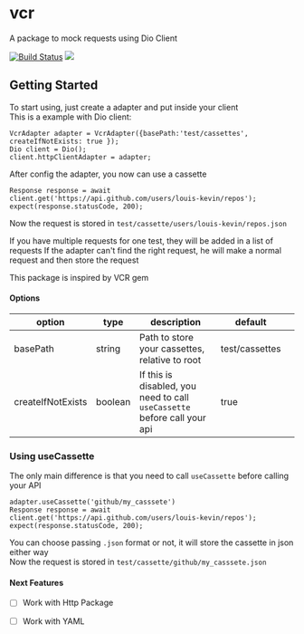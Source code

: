 # vcr

A package to mock requests using Dio Client

[![Build Status](https://travis-ci.com/keviinlouis/vcr.svg?token=AnXqdLS5A2ztMfzjxSdg&branch=master)](https://travis-ci.com/keviinlouis/vcr)
<a href="https://codeclimate.com/github/keviinlouis/vcr/maintainability"><img src="https://api.codeclimate.com/v1/badges/2b4874898ddb47ca3c76/maintainability" /></a>
## Getting Started

To start using, just create a adapter and put inside your client<br>
This is a example with Dio client:
```
VcrAdapter adapter = VcrAdapter({basePath:'test/cassettes', createIfNotExists: true });
Dio client = Dio();
client.httpClientAdapter = adapter;
```

After config the adapter, you now can use a cassette

```
Response response = await client.get('https://api.github.com/users/louis-kevin/repos');
expect(response.statusCode, 200);
```

Now the request is stored in `test/cassette/users/louis-kevin/repos.json`<br>

If you have multiple requests for one test, they will be added in a list of requests
If the adapter can't find the right request, he will make a normal request and then store the request

This package is inspired by VCR gem

#### Options

| option            | type    | description                                                               | default        |   |
|-------------------|---------|---------------------------------------------------------------------------|----------------|---|
| basePath          | string  | Path to store your cassettes, relative to root                            | test/cassettes |   |
| createIfNotExists | boolean | If this is disabled, you need to call  `useCassette` before call your api | true           |   |

### Using useCassette
The only main difference is that you need to call `useCassette` before calling your API
```
adapter.useCassette('github/my_casssete')
Response response = await client.get('https://api.github.com/users/louis-kevin/repos');
expect(response.statusCode, 200);
```

You can choose passing `.json` format or not, it will store the cassette in json either way<br>
Now the request is stored in `test/cassette/github/my_casssete.json`<br>

#### Next Features
- [ ] Work with Http Package
- [ ] Work with YAML

